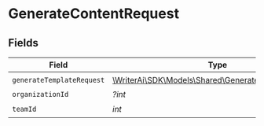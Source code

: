 # GenerateContentRequest


## Fields

| Field                                                                                                 | Type                                                                                                  | Required                                                                                              | Description                                                                                           |
| ----------------------------------------------------------------------------------------------------- | ----------------------------------------------------------------------------------------------------- | ----------------------------------------------------------------------------------------------------- | ----------------------------------------------------------------------------------------------------- |
| `generateTemplateRequest`                                                                             | [\WriterAi\SDK\Models\Shared\GenerateTemplateRequest](../../models/shared/GenerateTemplateRequest.md) | :heavy_check_mark:                                                                                    | N/A                                                                                                   |
| `organizationId`                                                                                      | *?int*                                                                                                | :heavy_minus_sign:                                                                                    | N/A                                                                                                   |
| `teamId`                                                                                              | *int*                                                                                                 | :heavy_check_mark:                                                                                    | N/A                                                                                                   |